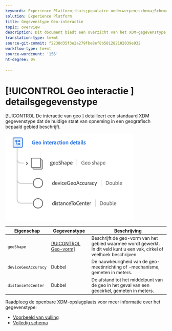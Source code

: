 ```yaml
---
keywords: Experience Platform;thuis;populaire onderwerpen;schema;Schema;XDM;gebieden;schema's;Schemas;baken;interactiedetails;datatype;data-type;gegevenstype;
solution: Experience Platform
title: Gegevenstype Geo-interactie
topic: overview
description: Dit document biedt een overzicht van het XDM-gegevenstype voor Geo Interaction Details.
translation-type: tm+mt
source-git-commit: f2238d35f3e2a279fbe8ef8b581282102039e932
workflow-type: tm+mt
source-wordcount: '156'
ht-degree: 0%

---
```



# [!UICONTROL Geo interactie ] detailsgegevenstype

[!UICONTROL De interactie van geo ] detailleert een standaard XDM gegevenstype dat de huidige staat van opneming in een geografisch bepaald gebied beschrijft.

<img src="../images/data-types/geo-interaction-details.png" width="400" /><br />

| Eigenschap | Gegevenstype | Beschrijving |
| --- | --- | --- |
| `geoShape` | [[!UICONTROL Geo-vorm]](./geo-shape.md) | Beschrijft de geo-vorm van het gebied waarmee wordt gewerkt. In dit veld kunt u een vak, cirkel of veelhoek beschrijven. |
| `deviceGeoAccuracy` | Dubbel | De nauwkeurigheid van de geo-meetinrichting of -mechanisme, gemeten in meters. |
| `distanceToCenter` | Dubbel | De afstand tot het middelpunt van de geo in het geval van een geocirkel, gemeten in meters. |

Raadpleeg de openbare XDM-opslagplaats voor meer informatie over het gegevenstype:

* [Voorbeeld van vulling](https://github.com/adobe/xdm/blob/master/components/datatypes/geo-interaction-details.example.1.json)
* [Volledig schema](https://github.com/adobe/xdm/blob/master/components/datatypes/geo-interaction-details.schema.json)
